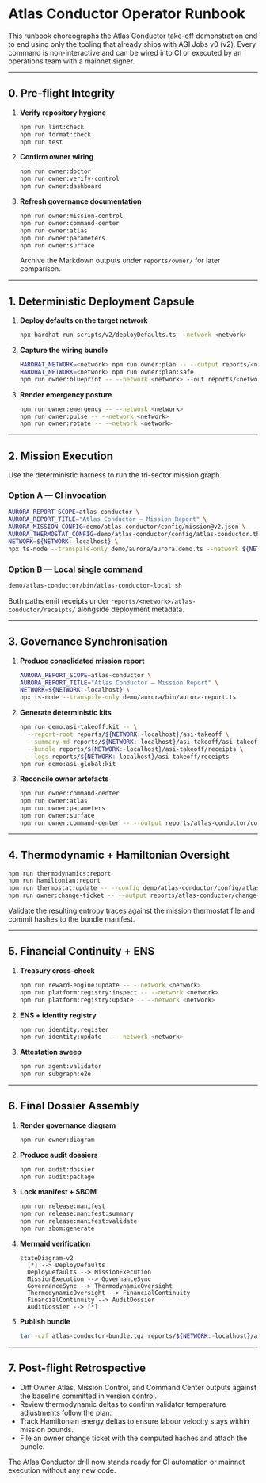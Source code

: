 # Atlas Conductor Operator Runbook

This runbook choreographs the Atlas Conductor take-off demonstration end to end
using only the tooling that already ships with AGI Jobs v0 (v2).  Every command
is non-interactive and can be wired into CI or executed by an operations team
with a mainnet signer.

---

## 0. Pre-flight Integrity

1. **Verify repository hygiene**
   ```bash
   npm run lint:check
   npm run format:check
   npm run test
   ```
2. **Confirm owner wiring**
   ```bash
   npm run owner:doctor
   npm run owner:verify-control
   npm run owner:dashboard
   ```
3. **Refresh governance documentation**
   ```bash
   npm run owner:mission-control
   npm run owner:command-center
   npm run owner:atlas
   npm run owner:parameters
   npm run owner:surface
   ```
   Archive the Markdown outputs under `reports/owner/` for later comparison.

---

## 1. Deterministic Deployment Capsule

1. **Deploy defaults on the target network**
   ```bash
   npx hardhat run scripts/v2/deployDefaults.ts --network <network>
   ```
2. **Capture the wiring bundle**
   ```bash
   HARDHAT_NETWORK=<network> npm run owner:plan -- --output reports/<network>/atlas-conductor/owner-plan.md --format markdown
   HARDHAT_NETWORK=<network> npm run owner:plan:safe
   npm run owner:blueprint -- --network <network> --out reports/<network>/atlas-conductor/owner-blueprint.md --format markdown
   ```
3. **Render emergency posture**
   ```bash
   npm run owner:emergency -- --network <network>
   npm run owner:pulse -- --network <network>
   npm run owner:rotate -- --network <network>
   ```

---

## 2. Mission Execution

Use the deterministic harness to run the tri-sector mission graph.

### Option A — CI invocation

```bash
AURORA_REPORT_SCOPE=atlas-conductor \
AURORA_REPORT_TITLE="Atlas Conductor — Mission Report" \
AURORA_MISSION_CONFIG=demo/atlas-conductor/config/mission@v2.json \
AURORA_THERMOSTAT_CONFIG=demo/atlas-conductor/config/atlas-conductor.thermostat@v2.json \
NETWORK=${NETWORK:-localhost} \
npx ts-node --transpile-only demo/aurora/aurora.demo.ts --network ${NETWORK:-localhost}
```

### Option B — Local single command

```bash
demo/atlas-conductor/bin/atlas-conductor-local.sh
```

Both paths emit receipts under
`reports/<network>/atlas-conductor/receipts/` alongside deployment metadata.

---

## 3. Governance Synchronisation

1. **Produce consolidated mission report**
   ```bash
   AURORA_REPORT_SCOPE=atlas-conductor \
   AURORA_REPORT_TITLE="Atlas Conductor — Mission Report" \
   NETWORK=${NETWORK:-localhost} \
   npx ts-node --transpile-only demo/aurora/bin/aurora-report.ts
   ```
2. **Generate deterministic kits**
   ```bash
   npm run demo:asi-takeoff:kit -- \
     --report-root reports/${NETWORK:-localhost}/asi-takeoff \
     --summary-md reports/${NETWORK:-localhost}/asi-takeoff/asi-takeoff-report.md \
     --bundle reports/${NETWORK:-localhost}/asi-takeoff/receipts \
     --logs reports/${NETWORK:-localhost}/asi-takeoff/receipts
   npm run demo:asi-global:kit
   ```
3. **Reconcile owner artefacts**
   ```bash
   npm run owner:command-center
   npm run owner:atlas
   npm run owner:parameters
   npm run owner:surface
   npm run owner:command-center -- --output reports/atlas-conductor/command-center.md --format markdown
   ```

---

## 4. Thermodynamic + Hamiltonian Oversight

```bash
npm run thermodynamics:report
npm run hamiltonian:report
npm run thermostat:update -- --config demo/atlas-conductor/config/atlas-conductor.thermostat@v2.json
npm run owner:change-ticket -- --output reports/atlas-conductor/change-ticket.md --format markdown
```

Validate the resulting entropy traces against the mission thermostat file and
commit hashes to the bundle manifest.

---

## 5. Financial Continuity + ENS

1. **Treasury cross-check**
   ```bash
   npm run reward-engine:update -- --network <network>
   npm run platform:registry:inspect -- --network <network>
   npm run platform:registry:update -- --network <network>
   ```
2. **ENS + identity registry**
   ```bash
   npm run identity:register
   npm run identity:update -- --network <network>
   ```
3. **Attestation sweep**
   ```bash
   npm run agent:validator
   npm run subgraph:e2e
   ```

---

## 6. Final Dossier Assembly

1. **Render governance diagram**
   ```bash
   npm run owner:diagram
   ```
2. **Produce audit dossiers**
   ```bash
   npm run audit:dossier
   npm run audit:package
   ```
3. **Lock manifest + SBOM**
   ```bash
   npm run release:manifest
   npm run release:manifest:summary
   npm run release:manifest:validate
   npm run sbom:generate
   ```
4. **Mermaid verification**

   ```mermaid
   stateDiagram-v2
     [*] --> DeployDefaults
     DeployDefaults --> MissionExecution
     MissionExecution --> GovernanceSync
     GovernanceSync --> ThermodynamicOversight
     ThermodynamicOversight --> FinancialContinuity
     FinancialContinuity --> AuditDossier
     AuditDossier --> [*]
   ```

5. **Publish bundle**
   ```bash
   tar -czf atlas-conductor-bundle.tgz reports/${NETWORK:-localhost}/atlas-conductor
   ```

---

## 7. Post-flight Retrospective

- Diff Owner Atlas, Mission Control, and Command Center outputs against the
  baseline committed in version control.
- Review thermodynamic deltas to confirm validator temperature adjustments
  follow the plan.
- Track Hamiltonian energy deltas to ensure labour velocity stays within
  mission bounds.
- File an owner change ticket with the computed hashes and attach the bundle.

The Atlas Conductor drill now stands ready for CI automation or mainnet
execution without any new code.
